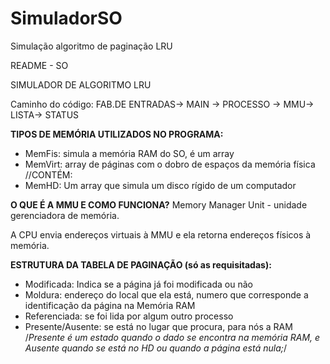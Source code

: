 # SimuladorSO
Simulação algoritmo de paginação LRU

README - SO

SIMULADOR DE ALGORITMO LRU

Caminho do código: FAB.DE ENTRADAS-> MAIN -> PROCESSO -> MMU-> LISTA-> STATUS

**TIPOS DE MEMÓRIA UTILIZADOS NO PROGRAMA:**
- MemFis: simula a memória RAM do SO, é um array 							
- MemVirt: array de páginas com o dobro de espaços da memória física //CONTÉM: 
- MemHD: Um array que simula um disco rígido de um computador 

**O QUE É A MMU E COMO FUNCIONA?**
	Memory Manager Unit - unidade gerenciadora de memória. 
  
  A CPU envia endereços virtuais à MMU e ela retorna endereços físicos à memória.

**ESTRUTURA DA TABELA DE PAGINAÇÃO (só as requisitadas):**
* Modificada: Indica se a página já foi modificada ou não
* Moldura: endereço do local que ela está, numero que corresponde a identificação da página na Memória RAM
* Referenciada: se foi lida por algum outro processo
* Presente/Ausente: se está no lugar que procura, para nós a RAM
/*Presente é um estado quando o dado se encontra na memória RAM, e Ausente quando se está no HD ou quando a página está nula;*/
